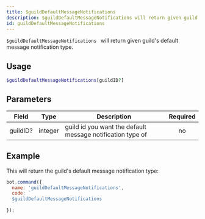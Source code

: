 ```yaml
---
title: $guildDefaultMessageNotifications  
description: $guildDefaultMessageNotifications will return given guild's default message notification type.
id: guildDefaultMessageNotifications 
---
```


`$guildDefaultMessageNotifications ` will return given guild's default message notification type.

## Usage

```php
$guildDefaultMessageNotifications[guildID?]
```

## Parameters 


| Field    | Type    | Description                                                | Required |
| -------- | ------- | ---------------------------------------------------------- |:--------:|
| guildID? | integer | guild id you want the default message notification type of |    no    |


## Example

This will return the guild's default message notification type:

```javascript
bot.command({
  name: 'guildDefaultMessageNotifications',
  code: `
  $guildDefaultMessageNotifications
  `
});
```
